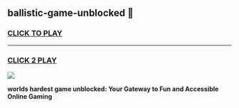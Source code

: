
## ballistic-game-unblocked 👋
<h3>
<a href="https://premium.freeplayer.one?title=ballistic-game-unblocked&ref=14F">CLICK TO PLAY</a></h3>
<hr>

<h3>
<a href="https://premium.freeplayer.one?title=ballistic-game-unblocked&ref=14F">CLICK 2 PLAY</a>
  
</h3>

<a href="https://premium.freeplayer.one?title=ballistic-game-unblocked&ref=12F/"><img src="https://clearcache.store/games.png"></a>


**worlds hardest game unblocked: Your Gateway to Fun and Accessible Online Gaming**
